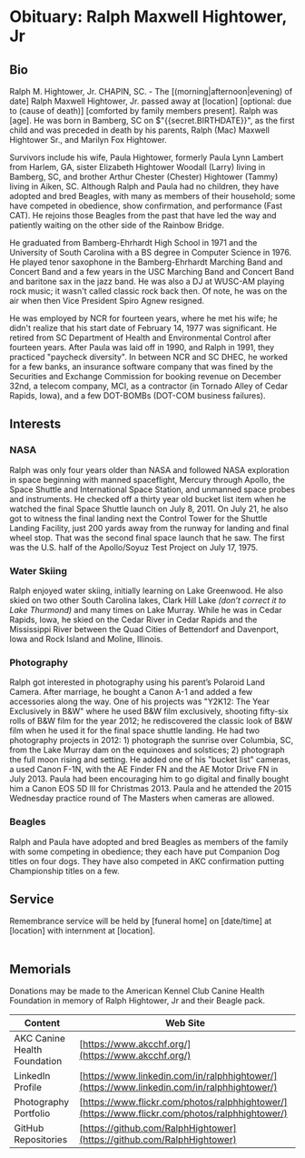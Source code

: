 # Obituary: Ralph Maxwell Hightower, Jr<br>

## Bio<br>

Ralph M. Hightower, Jr. CHAPIN, SC. -
The \[\(morning\|afternoon\|evening\) of date\] Ralph Maxwell Hightower, Jr. passed away at \[location\] \[optional: due to (cause of death)\] \[comforted by family members present\]. Ralph was \[age\]. He was born in Bamberg, SC on $"{{secret.BIRTHDATE}}", as the first child and was preceded in death by his parents, Ralph (Mac) Maxwell Hightower Sr., and Marilyn Fox Hightower. <br>

Survivors include his wife, Paula Hightower, formerly Paula Lynn Lambert from Harlem, GA, sister Elizabeth Hightower Woodall (Larry) living in Bamberg, SC, and brother Arthur Chester (Chester) Hightower (Tammy) living in Aiken, SC. Although Ralph and Paula had no children, they have adopted and bred Beagles, with many as members of their household; some have competed in obedience, show confirmation, and performance (Fast CAT). He rejoins those Beagles from the past that have led the way and patiently waiting on the other side of the Rainbow Bridge. <br>

He graduated from Bamberg-Ehrhardt High School in 1971 and the University of South Carolina with a BS degree in Computer Science in 1976. He played tenor saxophone in the Bamberg-Ehrhardt Marching Band and Concert Band and a few years in the USC Marching Band and Concert Band and baritone sax in the jazz band. 
He was also a DJ at WUSC-AM playing rock music; it wasn't called classic rock back then. Of note, he was on the air when then Vice President Spiro Agnew resigned. <br>

He was employed by NCR for fourteen years, where he met his wife; he didn't realize that his start date of February 14, 1977 was significant. He retired from SC Department of Health and Environmental Control after fourteen years. After Paula was laid off in 1990, and Ralph in 1991, they practiced "paycheck diversity". In between NCR and SC DHEC, he worked for a few banks, an insurance software company that was fined by the Securities and Exchange Commission for booking revenue on December 32nd, a telecom company, MCI, as a contractor (in Tornado Alley of Cedar Rapids,  Iowa), and a few DOT-BOMBs (DOT-COM business failures).<br>

## Interests
### NASA
Ralph was only four years older than NASA and followed NASA exploration in space beginning with manned spaceflight, Mercury through Apollo, the Space Shuttle and International Space Station, and unmanned space probes and instruments. He checked off a thirty year old bucket list item when he watched the final Space Shuttle launch on July 8, 2011. On July 21, he also got to witness the final landing next the Control Tower for the Shuttle Landing Facility, just 200 yards away from the runway for landing and final wheel stop. That was the second final space launch that he saw. The first was the U.S. half of the Apollo/Soyuz Test Project on July 17, 1975.<br>

### Water Skiing
Ralph enjoyed water skiing, initially learning on Lake Greenwood. He also skied on two other South Carolina lakes, Clark Hill Lake *(don’t correct it to Lake Thurmond)* and many times on Lake Murray. While he was in Cedar Rapids, Iowa, he skied on the Cedar River in Cedar Rapids and the Mississippi River between the Quad Cities of Bettendorf and Davenport, Iowa and Rock Island and Moline, Illinois.<br>

### Photography
Ralph got interested in photography using his parent’s Polaroid Land Camera. After marriage, he bought a Canon A-1 and added a few accessories along the way. One of his projects was "Y2K12: The Year Exclusively in B&W" where he used B&W film exclusively, shooting fifty-six rolls of B&W film for the year 2012; he rediscovered the classic look of B&W film when he used it for the final space shuttle landing. He had two photography projects in 2012: 1) photograph the sunrise over Columbia, SC, from the Lake Murray dam on the equinoxes and solstices; 2) photograph the full moon rising and setting. He added one of his "bucket list" cameras, a used Canon F-1N, with the AE Finder FN and the AE Motor Drive FN in July 2013. Paula had been encouraging him to go digital and finally bought him a Canon EOS 5D III for Christmas 2013. Paula and he attended the 2015 Wednesday practice round of The Masters when cameras are allowed. <br>

### Beagles
Ralph and Paula have adopted and bred Beagles as members of the family with some competing in obedience; they each have put Companion Dog titles on four dogs. They have also competed in AKC confirmation putting Championship titles on a few.<br>

## Service
Remembrance service will be held by \[funeral home\] on \[date/time\] at \[location\] with internment at \[location\].<br>
<br>

## Memorials
Donations may be made to the American Kennel Club Canine Health Foundation in memory of Ralph Hightower, Jr and their Beagle pack.<br>


| Content | Web Site |
|--------------|---------------|
| AKC Canine Health Foundation | [https://www.akcchf.org/](https://www.akcchf.org/) |
| LinkedIn Profile | [https://www.linkedin.com/in/ralphhightower/](https://www.linkedin.com/in/ralphhightower/) |
| Photography Portfolio | [https://www.flickr.com/photos/ralphhightower/](https://www.flickr.com/photos/ralphhightower/) |
| GitHub Repositories | [https://github.com/RalphHightower](https://github.com/RalphHightower) |
